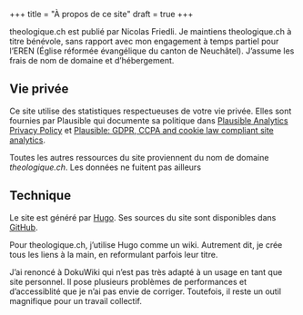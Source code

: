 +++
title = "À propos de ce site"
draft = true
+++

theologique.ch est publié par Nicolas Friedli. Je maintiens theologique.ch à titre bénévole, sans rapport avec mon engagement à temps partiel pour l’EREN (Église réformée évangélique du canton de Neuchâtel). J’assume les frais de nom de domaine et d’hébergement.

## Vie privée

Ce site utilise des statistiques respectueuses de votre vie privée. Elles sont fournies par Plausible qui documente sa politique dans [Plausible Analytics Privacy Policy](https://plausible.io/privacy) et [Plausible: GDPR, CCPA and cookie law compliant site analytics](https://plausible.io/data-policy).

Toutes les autres ressources du site proviennent du nom de domaine *theologique.ch*. Les données ne fuitent pas ailleurs

## Technique

Le site est généré par [Hugo](https://gohugo.io/). Ses sources du site sont disponibles dans [GitHub](https://github.com/nfriedli/theologique.ch).

Pour theologique.ch, j’utilise Hugo comme un wiki. Autrement dit, je crée tous les liens à la main, en reformulant parfois leur titre.

J’ai renoncé à DokuWiki qui n’est pas très adapté à un usage en tant que site personnel. Il pose plusieurs problèmes de performances et d’accessiblité que je n’ai pas envie de corriger. Toutefois, il reste un outil magnifique pour un travail collectif.

